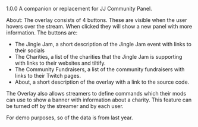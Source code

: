 1.0.0
A companion or replacement for JJ Community Panel.

About:
The overlay consists of 4 buttons.
These are visible when the user hovers over the stream.
When clicked they will show a new panel with more information.
The buttons are:
- The Jingle Jam, a short description of the Jingle Jam event with links to their socials
- The Charities, a list of the charities that the Jingle Jam is supporting with links to their websites and tiltify.
- The Community Fundraisers, a list of the community fundraisers with links to their Twitch pages.
- About, a short description of the overlay with a link to the source code.

The Overlay also allows streamers to define commands which their mods can use to show a banner with information about a charity.
This feature can be turned off by the streamer and by each user.

For demo purposes, so of the data is from last year.
